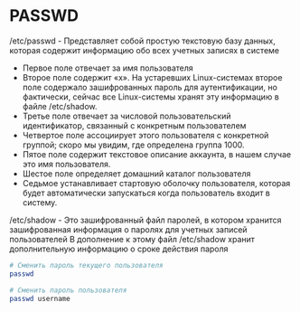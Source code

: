 # PASSWD

/etc/passwd - Представляет собой простую текстовую базу данных, которая содержит информацию обо всех учетных записях в системе

- Первое поле отвечает за имя пользователя
- Второе поле содержит «x». На устаревших Linux-системах второе поле содержало зашифрованных пароль для аутентификации, но фактически, сейчас все Linux-системы хранят эту информацию в файле /etc/shadow.
- Третье поле отвечает за числовой пользовательский идентификатор, связанный с конкретным пользователем
- Четвертое поле ассоциирует этого пользователя с конкретной группой; скоро мы увидим, где определена группа 1000.
- Пятое поле содержит текстовое описание аккаунта, в нашем случае это имя пользователя. 
- Шестое поле определяет домашний каталог пользователя 
- Седьмое устанавливает стартовую оболочку пользователя, которая будет автоматически запускаться когда пользователь входит в систему.

/etc/shadow - Это зашифрованный файл паролей, в котором хранится зашифрованная информация о паролях для учетных записей пользователей В дополнение к этому файл /etc/shadow хранит дополнительную информацию о сроке действия пароля

```bash
# Сменить пароль текущего пользователя
passwd

# Сменить пароль пользователя
passwd username
```
